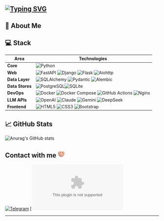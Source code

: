 [![Typing SVG](https://readme-typing-svg.demolab.com?font=Fira+Code&weight=900&pause=1000&color=F74F1C&background=FFF84400&center=true&vCenter=true&width=500&height=43&lines=Hi+there%2C+I'm+Rostislav+Burakovsky+%E2%9C%8C;I'm+Backend+engineer;I+work+on+Python+with+Django+and+FastAPI)](https://git.io/typing-svg)
---
## 🚀 About Me

## 💻 Stack
| Area            | Technologies                                                                                                                                                                                                                                                                                                                                                                                                                                                                                   |
| --------------- | --------------------------------------------------------------------------------------------------------------------------------------------------------------------------------------------------------------------------------------------------------------------------------------------------------------------------------------------------------------------------------------------------------------------------------------------------------------------------------------------------------- |
| **Core**        | ![Python](https://img.shields.io/badge/Python-3776AB?style=for-the-badge\&logo=python\&logoColor=white)                                                                                                                                                                                                                                                                                                                                                                                                   |
| **Web**         | ![FastAPI](https://img.shields.io/badge/FastAPI-009688?style=for-the-badge\&logo=fastapi\&logoColor=white) ![Django](https://img.shields.io/badge/Django-092E20?style=for-the-badge\&logo=django\&logoColor=white) ![Flask](https://img.shields.io/badge/Flask-000000?style=for-the-badge\&logo=flask\&logoColor=white) ![Aiohttp](https://img.shields.io/badge/Aiohttp-2F79B1?style=for-the-badge)|
| **Data Layer**  | ![SQLAlchemy](https://img.shields.io/badge/SQLAlchemy-B71B1B?style=for-the-badge) ![Pydantic](https://img.shields.io/badge/Pydantic-2A6EBB?style=for-the-badge) ![Alembic](https://img.shields.io/badge/Alembic-6B4C35?style=for-the-badge)                                                                                                                                                                                                                                                               |
| **Data Stores** | ![PostgreSQL](https://img.shields.io/badge/PostgreSQL-336791?style=for-the-badge\&logo=postgresql\&logoColor=white)![SQLite](https://img.shields.io/badge/SQLite-003B57?style=for-the-badge\&logo=sqlite\&logoColor=white)                                                                                                                                                                          |
| **DevOps**      | ![Docker](https://img.shields.io/badge/Docker-2496ED?style=for-the-badge\&logo=docker\&logoColor=white) ![Docker Compose](https://img.shields.io/badge/Docker_Compose-2496ED?style=for-the-badge\&logo=docker\&logoColor=white) ![GitHub Actions](https://img.shields.io/badge/GitHub_Actions-2088FF?style=for-the-badge\&logo=githubactions\&logoColor=white) ![Nginx](https://img.shields.io/badge/Nginx-009639?style=for-the-badge\&logo=nginx\&logoColor=white)                                       |
| **LLM APIs**    | ![OpenAI](https://img.shields.io/badge/OpenAI-008B8B?style=for-the-badge\&logo=openai\&logoColor=white) ![Claude](https://img.shields.io/badge/Claude-4B4B4B?style=for-the-badge) ![Gemini](https://img.shields.io/badge/Gemini-4285F4?style=for-the-badge\&logo=google\&logoColor=white) ![DeepSeek](https://img.shields.io/badge/DeepSeek-AE67FA?style=for-the-badge)                                                                                                                                   |
| **Frontend**    | ![HTML5](https://img.shields.io/badge/HTML5-E34F26?style=for-the-badge\&logo=html5\&logoColor=white) ![CSS3](https://img.shields.io/badge/CSS3-264DE4?style=for-the-badge\&logo=css3\&logoColor=white) ![Bootstrap](https://img.shields.io/badge/Bootstrap-7952B3?style=for-the-badge\&logo=bootstrap\&logoColor=white)                                                                                                                                                                                   
## 📈 GitHub Stats
![Anurag's GitHub stats](https://github-readme-stats.vercel.app/api?username=burost22&show_icons=true&theme=transparent)

## Contact with me <img src="https://github.com/burost22/burost22/blob/main/assets/emojis/Folded%20Hands%20Light%20Skin%20Tone.png"  width="25" height="25" />
[![Telegram](https://img.shields.io/badge/Telegram-26A5E4?style=for-the-badge\&logo=telegram\&logoColor=white)](https://web.telegram.org/k/#@burost1)
[![<img src="https://raw.githubusercontent.com/Tarikul-Islam-Anik/Animated-Fluent-Emojis/master/Emojis/Objects/E-Mail.png" alt="E-Mail" width="25" height="25" />](mailto:burost1999@gmail.com)

---
